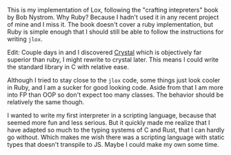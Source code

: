 This is my implementation of Lox, following the "crafting intepreters" book by Bob Nystrom.
Why Ruby? Because I hadn't used it in any recent project of mine and I miss it.
The book doesn't cover a ruby implementation,
but Ruby is simple enough that I should still be able to follow the instructions for writing `jlox`.

Edit:
Couple days in and I discovered [Crystal](https://crystal-lang.org/) which is objectively far superior than ruby,
I might rewrite to crystal later. This means I could write the standard library in C with relative ease.

Although I tried to stay close to the `jlox` code, some things just look cooler in Ruby, and I am a sucker for good looking code.
Aside from that I am more into FP than OOP so don't expect too many classes.
The behavior should be relatively the same though.

I wanted to write my first interpreter in a scripting language, because that seemed more fun and less serious.
But it quickly made me realize that I have adapted so much to the typing systems of C and Rust, that I can hardly go without.
Which makes me wish there was a scripting language with static types that doesn't transpile to JS.
Maybe I could make my own some time.
